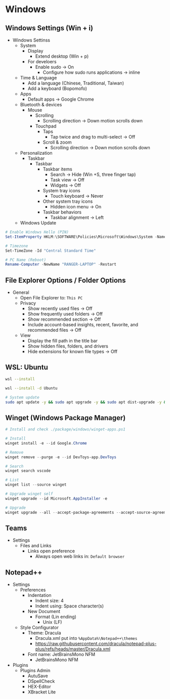 # Windows

## Windows Settings (Win + i)

- Windows Settinss
  - System
    - Display
      - Extend desktop (Win + p)
    - For develoers
      - Enable sudo -> On
        - Configure how sudo runs applications -> inline
  - Time & Language
    - Add a language (Chinese, Traditional, Taiwan)
    - Add a keyboard (Bopomofo)
  - Apps
    - Default apps -> Google Chrome
  - Bluetooth & devices
    - Mouse
      - Scrolling
        - Scrolling direction -> Down motion scrolls down
      - Touchpad
        - Taps
          - Tap twice and drag to multi-select -> Off
        - Scroll & zoom
          - Scrolling direction -> Down motion scrolls down
  - Personalization
    - Taskbar
      - Taskbar
        - Taskbar items
          - Search -> Hide (Win +S, three finger tap)
          - Task view -> Off
          - Widgets -> Off
        - System tray icons
          - Touch keyboard -> Never
        - Other system tray icons
          - Hidden icon menu -> On
        - Taskbar behaviors
          - Taskbar alignment -> Left
  - Windows Update

```powershell
# Enable Windows Hello (PIN)
Set-ItemProperty HKLM:\SOFTWARE\Policies\Microsoft\Windows\System -Name AllowDomainPINLogon -Value 1 -Type DWord

# Timezone
Set-TimeZone -Id "Central Standard Time"

# PC Name (Reboot)
Rename-Computer -NewName "RANGER-LAPTOP" -Restart
```

## File Explorer Options / Folder Options

- General
  - Open File Explorer to: `This PC`
  - Privacy
    - Show recently used files -> Off
    - Show frequently used folders → Off
    - Show recommended section → Off
    - Include account-based insights, recent, favorite, and recommended files → Off
  - View
    - Display the fill path in the title bar
    - Show hidden files, folders, and drivers
    - Hide extensions for known file types -> Off

## WSL: Ubuntu

```bash
wsl --install 

wsl --install -d Ubuntu

# System update
sudo apt update -y && sudo apt upgrade -y && sudo apt dist-upgrade -y && sudo apt autoremove -y
```

## Winget (Windows Package Manager)

```powershell
# Install and check ./package/windows/winget-apps.ps1

# Install
winget install -e --id Google.Chrome

# Remove
winget remove --purge -e --id DevToys-app.DevToys

# Search
winget search vscode

# List
winget list --source winget

# Upgrade winget self
winget upgrade --id Microsoft.AppInstaller -e

# Upgrade
winget upgrade --all --accept-package-agreements --accept-source-agreements
```

## Teams

- Settings
  - Files and Links
    - Links open preference
      - Always open web links in: `Default browser`

## Notepad++

- Settings
    - Preferences
        - Indentation
            - Indent size: 4
            - Indent using: Space character(s)
        - New Document
            - Format (Lin ending)
                - Unix (LF)
    - Style Configurator
      - Theme: Dracula
        - Dracula.xml put into `%AppData%\Notepad++\themes`
        - https://raw.githubusercontent.com/dracula/notepad-plus-plus/refs/heads/master/Dracula.xml
      - Font name: JetBrainsMono NFM
        - JetBrainsMono NFM
- Plugins
    - Plugins Admin
        - AutuSave
        - DSpellCheck
        - HEX-Editor
        - XBracket Lite
